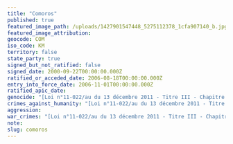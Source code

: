 ```yaml
---
title: "Comoros"
published: true
featured_image_path: /uploads/1427901547448_5275112378_1cfa907140_b.jpg
featured_image_attribution:
geocode: COM
iso_code: KM
territory: false
state_party: true
signed_but_not_ratified: false
signed_date: 2000-09-22T00:00:00.000Z
ratified_or_acceded_date: 2006-08-18T00:00:00.000Z
entry_into_force_date: 2006-11-01T00:00:00.000Z
ratified_apic_date:
genocide: "[Loi n°11-022/au du 13 décembre 2011 - Titre III - Chapitre 1 - Article 17](https://iccdb.hrlc.net/data/doc/481/)"
crimes_against_humanity: "[Loi n°11-022/au du 13 décembre 2011 - Titre III - Chapitre 1 - Article 18](https://iccdb.hrlc.net/data/doc/481/)"
aggression:
war_crimes: "[Loi n°11-022/au du 13 décembre 2011 - Titre III - Chapitre 1 - Article 20](https://iccdb.hrlc.net/data/doc/481/)"
note:
slug: comoros
---
```

